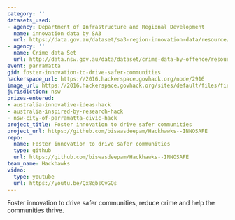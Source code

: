```yaml
---
category: ''
datasets_used:
- agency: Department of Infrastructure and Regional Development
  name: innovation data by SA3
  url: https://data.gov.au/dataset/sa3-region-innovation-data/resource/40c2164b-a960-4658-8c8a-f0725d2ed6f1
- agency: ''
  name: Crime data Set
  url: http://data.nsw.gov.au/data/dataset/crime-data-by-offence/resource/ff1d38f3-7b43-4555-a4b4-112b0c385d6b
event: parramatta
gid: foster-innovation-to-drive-safer-communities
hackerspace_url: https://2016.hackerspace.govhack.org/node/2916
image_url: https://2016.hackerspace.govhack.org/sites/default/files/field/image/Innosafe.png
jurisdiction: nsw
prizes-entered:
- australia-innovative-ideas-hack
- australia-inspired-by-research-hack
- nsw-city-of-parramatta-civic-hack
project_title: Foster innovation to drive safer communities
project_url: https://github.com/biswasdeepam/Hackhawks--INNOSAFE
repo:
  name: Foster innovation to drive safer communities
  type: github
  url: https://github.com/biswasdeepam/Hackhawks--INNOSAFE
team_name: Hackhawks
video:
  type: youtube
  url: https://youtu.be/Qx8qbsCvGQs
---
```


Foster innovation to drive safer communities, reduce crime and help the communities thrive.